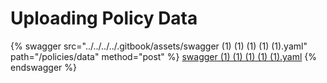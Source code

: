 # Uploading Policy Data



{% swagger src="../../../../.gitbook/assets/swagger (1) (1) (1) (1) (1).yaml" path="/policies/data" method="post" %}
[swagger (1) (1) (1) (1) (1).yaml](<../../../../.gitbook/assets/swagger (1) (1) (1) (1) (1).yaml>)
{% endswagger %}
